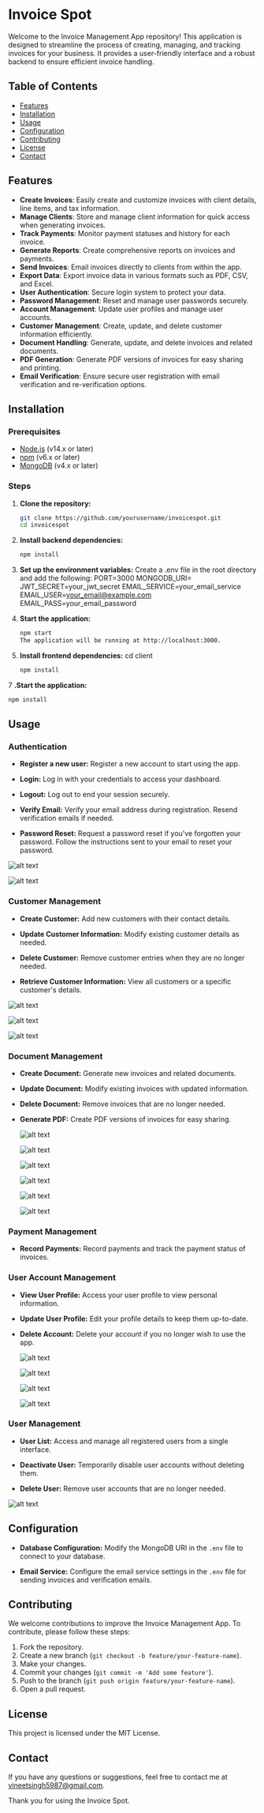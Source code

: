# Invoice Spot

Welcome to the Invoice Management App repository! This application is designed to streamline the process of creating, managing, and tracking invoices for your business. It provides a user-friendly interface and a robust backend to ensure efficient invoice handling.

## Table of Contents

- [Features](#features)
- [Installation](#installation)
- [Usage](#usage)
- [Configuration](#configuration)
- [Contributing](#contributing)
- [License](#license)
- [Contact](#contact)

## Features

- **Create Invoices**: Easily create and customize invoices with client details, line items, and tax information.
- **Manage Clients**: Store and manage client information for quick access when generating invoices.
- **Track Payments**: Monitor payment statuses and history for each invoice.
- **Generate Reports**: Create comprehensive reports on invoices and payments.
- **Send Invoices**: Email invoices directly to clients from within the app.
- **Export Data**: Export invoice data in various formats such as PDF, CSV, and Excel.
- **User Authentication**: Secure login system to protect your data.
- **Password Management**: Reset and manage user passwords securely.
- **Account Management**: Update user profiles and manage user accounts.
- **Customer Management**: Create, update, and delete customer information efficiently.
- **Document Handling**: Generate, update, and delete invoices and related documents.
- **PDF Generation**: Generate PDF versions of invoices for easy sharing and printing.
- **Email Verification**: Ensure secure user registration with email verification and re-verification options.

## Installation

### Prerequisites

- [Node.js](https://nodejs.org/) (v14.x or later)
- [npm](https://www.npmjs.com/) (v6.x or later)
- [MongoDB](https://www.mongodb.com/) (v4.x or later)

### Steps

1. **Clone the repository:**
   ```bash
   git clone https://github.com/yourusername/invoicespot.git
   cd invoicespot
   ```

2. **Install backend dependencies:**
   ```bash
   npm install
   ```
3. **Set up the environment variables:**
   Create a .env file in the root directory and add the following:
   PORT=3000
   MONGODB_URI=
   JWT_SECRET=your_jwt_secret
   EMAIL_SERVICE=your_email_service
   EMAIL_USER=your_email@example.com
   EMAIL_PASS=your_email_password

5. **Start the application:**
   ```bash
   npm start
   The application will be running at http://localhost:3000.
   ```
6. **Install frontend dependencies:**
   cd client
   ```bash
   npm install
   ```
7  **.Start the application:**
   ```bash
   npm install
   ```

## Usage

### Authentication

- **Register a new user:**
  Register a new account to start using the app.

- **Login:**
  Log in with your credentials to access your dashboard.

- **Logout:**
  Log out to end your session securely.

- **Verify Email:**
  Verify your email address during registration.
  Resend verification emails if needed.

- **Password Reset:**
  Request a password reset if you've forgotten your password.
  Follow the instructions sent to your email to reset your password.

![alt text](https://github.com/Vineet829/invoicespot/blob/main/invoice-spot/images/invoice1.png)

![alt text](https://github.com/Vineet829/invoicespot/blob/main/invoice-spot/images/invoice2.png)


### Customer Management

- **Create Customer:**
  Add new customers with their contact details.

- **Update Customer Information:**
  Modify existing customer details as needed.

- **Delete Customer:**
  Remove customer entries when they are no longer needed.

- **Retrieve Customer Information:**
  View all customers or a specific customer's details.

![alt text](https://github.com/Vineet829/invoicespot/blob/main/invoice-spot/images/invoice10.png)

![alt text](https://github.com/Vineet829/invoicespot/blob/main/invoice-spot/images/invoice15.png)

![alt text](https://github.com/Vineet829/invoicespot/blob/main/invoice-spot/images/invoice16.png)


### Document Management

- **Create Document:**
  Generate new invoices and related documents.

- **Update Document:**
  Modify existing invoices with updated information.

- **Delete Document:**
  Remove invoices that are no longer needed.

- **Generate PDF:**
  Create PDF versions of invoices for easy sharing.

  ![alt text](https://github.com/Vineet829/invoicespot/blob/main/invoice-spot/images/invoice6.png)

  ![alt text](https://github.com/Vineet829/invoicespot/blob/main/invoice-spot/images/invoice7.png)

  ![alt text](https://github.com/Vineet829/invoicespot/blob/main/invoice-spot/images/invoice8.png)

  ![alt text](https://github.com/Vineet829/invoicespot/blob/main/invoice-spot/images/invoice9.png)

  ![alt text](https://github.com/Vineet829/invoicespot/blob/main/invoice-spot/images/invoice12.png)

  ![alt text](https://github.com/Vineet829/invoicespot/blob/main/invoice-spot/images/invoice13.png)


### Payment Management

- **Record Payments:**
  Record payments and track the payment status of invoices.

### User Account Management

- **View User Profile:**
  Access your user profile to view personal information.

- **Update User Profile:**
  Edit your profile details to keep them up-to-date.

- **Delete Account:**
  Delete your account if you no longer wish to use the app.

  ![alt text](https://github.com/Vineet829/invoicespot/blob/main/invoice-spot/images/invoice3.png)

  ![alt text](https://github.com/Vineet829/invoicespot/blob/main/invoice-spot/images/invoice4.png)

  ![alt text](https://github.com/Vineet829/invoicespot/blob/main/invoice-spot/images/invoice5.png)

  ![alt text](https://github.com/Vineet829/invoicespot/blob/main/invoice-spot/images/invoice1.png)


### User Management

- **User List:**
  Access and manage all registered users from a single interface.

- **Deactivate User:**
  Temporarily disable user accounts without deleting them.

- **Delete User:**
  Remove user accounts that are no longer needed.

![alt text](https://github.com/Vineet829/invoicespot/blob/main/invoice-spot/images/invoice11.png)


## Configuration

- **Database Configuration:**
  Modify the MongoDB URI in the `.env` file to connect to your database.

- **Email Service:**
  Configure the email service settings in the `.env` file for sending invoices and verification emails.

## Contributing

We welcome contributions to improve the Invoice Management App. To contribute, please follow these steps:

1. Fork the repository.
2. Create a new branch (`git checkout -b feature/your-feature-name`).
3. Make your changes.
4. Commit your changes (`git commit -m 'Add some feature'`).
5. Push to the branch (`git push origin feature/your-feature-name`).
6. Open a pull request.


## License

This project is licensed under the MIT License.

## Contact

If you have any questions or suggestions, feel free to contact me at vineetsingh5987@gmail.com.

Thank you for using the Invoice Spot.


   
